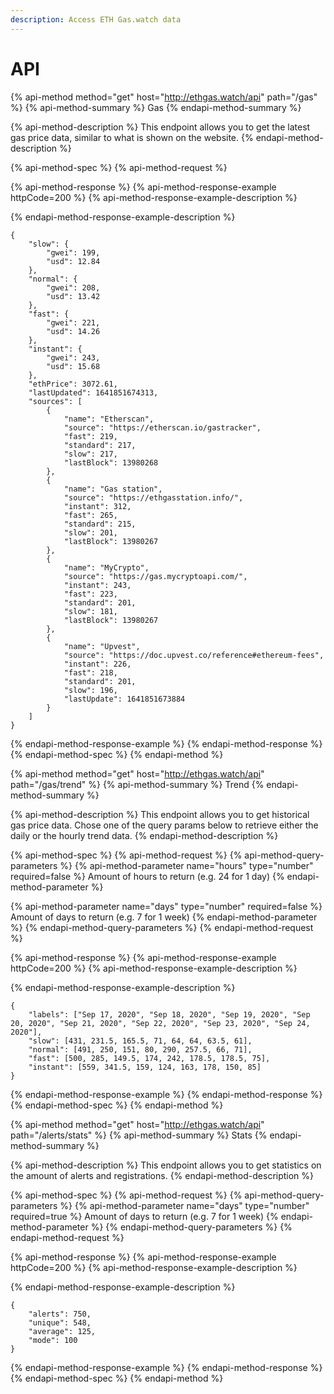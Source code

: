 ```yaml
---
description: Access ETH Gas.watch data
---
```


# API

{% api-method method="get" host="http://ethgas.watch/api" path="/gas" %}
{% api-method-summary %}
Gas
{% endapi-method-summary %}

{% api-method-description %}
This endpoint allows you to get the latest gas price data, similar to what is shown on the website.
{% endapi-method-description %}

{% api-method-spec %}
{% api-method-request %}

{% api-method-response %}
{% api-method-response-example httpCode=200 %}
{% api-method-response-example-description %}

{% endapi-method-response-example-description %}

```
{
    "slow": {
        "gwei": 199,
        "usd": 12.84
    },
    "normal": {
        "gwei": 208,
        "usd": 13.42
    },
    "fast": {
        "gwei": 221,
        "usd": 14.26
    },
    "instant": {
        "gwei": 243,
        "usd": 15.68
    },
    "ethPrice": 3072.61,
    "lastUpdated": 1641851674313,
    "sources": [
        {
            "name": "Etherscan",
            "source": "https://etherscan.io/gastracker",
            "fast": 219,
            "standard": 217,
            "slow": 217,
            "lastBlock": 13980268
        },
        {
            "name": "Gas station",
            "source": "https://ethgasstation.info/",
            "instant": 312,
            "fast": 265,
            "standard": 215,
            "slow": 201,
            "lastBlock": 13980267
        },
        {
            "name": "MyCrypto",
            "source": "https://gas.mycryptoapi.com/",
            "instant": 243,
            "fast": 223,
            "standard": 201,
            "slow": 181,
            "lastBlock": 13980267
        },
        {
            "name": "Upvest",
            "source": "https://doc.upvest.co/reference#ethereum-fees",
            "instant": 226,
            "fast": 218,
            "standard": 201,
            "slow": 196,
            "lastUpdate": 1641851673884
        }
    ]
}
```
{% endapi-method-response-example %}
{% endapi-method-response %}
{% endapi-method-spec %}
{% endapi-method %}

{% api-method method="get" host="http://ethgas.watch/api" path="/gas/trend" %}
{% api-method-summary %}
Trend
{% endapi-method-summary %}

{% api-method-description %}
This endpoint allows you to get historical gas price data. Chose one of the query params below to retrieve either the daily or the hourly trend data.
{% endapi-method-description %}

{% api-method-spec %}
{% api-method-request %}
{% api-method-query-parameters %}
{% api-method-parameter name="hours" type="number" required=false %}
Amount of hours to return \(e.g. 24 for 1 day\)
{% endapi-method-parameter %}

{% api-method-parameter name="days" type="number" required=false %}
Amount of days to return \(e.g. 7 for 1 week\)
{% endapi-method-parameter %}
{% endapi-method-query-parameters %}
{% endapi-method-request %}

{% api-method-response %}
{% api-method-response-example httpCode=200 %}
{% api-method-response-example-description %}

{% endapi-method-response-example-description %}

```
{
	"labels": ["Sep 17, 2020", "Sep 18, 2020", "Sep 19, 2020", "Sep 20, 2020", "Sep 21, 2020", "Sep 22, 2020", "Sep 23, 2020", "Sep 24, 2020"],
	"slow": [431, 231.5, 165.5, 71, 64, 64, 63.5, 61],
	"normal": [491, 250, 151, 80, 290, 257.5, 66, 71],
	"fast": [500, 285, 149.5, 174, 242, 178.5, 178.5, 75],
	"instant": [559, 341.5, 159, 124, 163, 178, 150, 85]
}
```
{% endapi-method-response-example %}
{% endapi-method-response %}
{% endapi-method-spec %}
{% endapi-method %}

{% api-method method="get" host="http://ethgas.watch/api" path="/alerts/stats" %}
{% api-method-summary %}
Stats
{% endapi-method-summary %}

{% api-method-description %}
This endpoint allows you to get statistics on the amount of alerts and registrations.
{% endapi-method-description %}

{% api-method-spec %}
{% api-method-request %}
{% api-method-query-parameters %}
{% api-method-parameter name="days" type="number" required=true %}
Amount of days to return \(e.g. 7 for 1 week\)
{% endapi-method-parameter %}
{% endapi-method-query-parameters %}
{% endapi-method-request %}

{% api-method-response %}
{% api-method-response-example httpCode=200 %}
{% api-method-response-example-description %}

{% endapi-method-response-example-description %}

```
{
	"alerts": 750,
	"unique": 548,
	"average": 125,
	"mode": 100
}
```
{% endapi-method-response-example %}
{% endapi-method-response %}
{% endapi-method-spec %}
{% endapi-method %}


